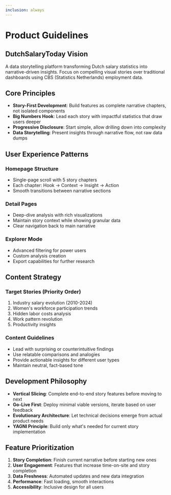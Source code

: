 ```yaml
---
inclusion: always
---
```


# Product Guidelines

## DutchSalaryToday Vision

A data storytelling platform transforming Dutch salary statistics into narrative-driven insights. Focus on compelling visual stories over traditional dashboards using CBS (Statistics Netherlands) employment data.

## Core Principles

- **Story-First Development**: Build features as complete narrative chapters, not isolated components
- **Big Numbers Hook**: Lead each story with impactful statistics that draw users deeper
- **Progressive Disclosure**: Start simple, allow drilling down into complexity
- **Data Storytelling**: Present insights through narrative flow, not raw data dumps

## User Experience Patterns

### Homepage Structure

- Single-page scroll with 5 story chapters
- Each chapter: Hook → Context → Insight → Action
- Smooth transitions between narrative sections

### Detail Pages

- Deep-dive analysis with rich visualizations
- Maintain story context while showing granular data
- Clear navigation back to main narrative

### Explorer Mode

- Advanced filtering for power users
- Custom analysis creation
- Export capabilities for further research

## Content Strategy

### Target Stories (Priority Order)

1. Industry salary evolution (2010-2024)
2. Women's workforce participation trends
3. Hidden labor costs analysis
4. Work pattern revolution
5. Productivity insights

### Content Guidelines

- Lead with surprising or counterintuitive findings
- Use relatable comparisons and analogies
- Provide actionable insights for different user types
- Maintain neutral, fact-based tone

## Development Philosophy

- **Vertical Slicing**: Complete end-to-end story features before moving to next
- **Go-Live First**: Deploy minimal viable versions, iterate based on user feedback
- **Evolutionary Architecture**: Let technical decisions emerge from actual product needs
- **YAGNI Principle**: Build only what's needed for current story implementation

## Feature Prioritization

1. **Story Completion**: Finish current narrative before starting new ones
2. **User Engagement**: Features that increase time-on-site and story completion
3. **Data Freshness**: Automated updates and new data integration
4. **Performance**: Fast loading, smooth interactions
5. **Accessibility**: Inclusive design for all users
